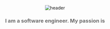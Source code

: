 <div align="center">
    <img src="https://capsule-render.vercel.app/api?type=waving&color=0:FFCCF1,100:b6f6ff&height=300&section=header&text=Hi,%20I%20am%20Jungwon%20(Jane)%20Jang&fontSize=35&fontColor=8a8a8a" alt="header">
</div>


<div align="center">
    <h3 style="color: #6d6d6d;">I am a software engineer. My passion is </h3>
</div>

<!--
**jwjang1/jwjang1** is a ✨ _special_ ✨ repository because its `README.md` (this file) appears on your GitHub profile.

Here are some ideas to get you started:

- 🔭 I’m currently working on ...
- 🌱 I’m currently learning ...
- 👯 I’m looking to collaborate on ...
- 🤔 I’m looking for help with ...
- 💬 Ask me about ...
- 📫 How to reach me: ...
- 😄 Pronouns: ...
- ⚡ Fun fact: ...
-->
